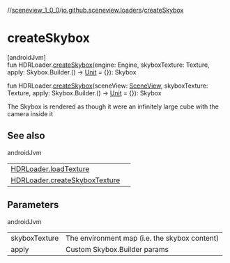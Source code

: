 //[sceneview_1_0_0](../../index.md)/[io.github.sceneview.loaders](index.md)/[createSkybox](create-skybox.md)

# createSkybox

[androidJvm]\
fun HDRLoader.[createSkybox](create-skybox.md)(engine: Engine, skyboxTexture: Texture, apply: Skybox.Builder.() -&gt; [Unit](https://kotlinlang.org/api/latest/jvm/stdlib/kotlin/-unit/index.html) = {}): Skybox

fun HDRLoader.[createSkybox](create-skybox.md)(sceneView: [SceneView](../io.github.sceneview/-scene-view/index.md), skyboxTexture: Texture, apply: Skybox.Builder.() -&gt; [Unit](https://kotlinlang.org/api/latest/jvm/stdlib/kotlin/-unit/index.html) = {}): Skybox

The Skybox is rendered as though it were an infinitely large cube with the camera inside it

## See also

androidJvm

| | |
|---|---|
| [HDRLoader.loadTexture](load-texture.md) |  |
| [HDRLoader.createSkyboxTexture](create-skybox-texture.md) |  |

## Parameters

androidJvm

| | |
|---|---|
| skyboxTexture | The environment map (i.e. the skybox content) |
| apply | Custom Skybox.Builder params |
